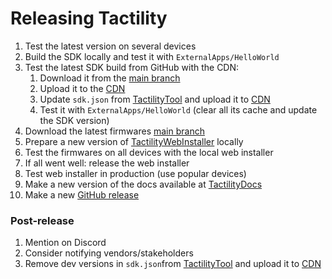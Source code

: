 # Releasing Tactility

1. Test the latest version on several devices
2. Build the SDK locally and test it with `ExternalApps/HelloWorld`
3. Test the latest SDK build from GitHub with the CDN:
    1. Download it from the [main branch](https://github.com/ByteWelder/Tactility/actions/workflows/build-sdk.yml)
    2. Upload it to the [CDN](https://dash.cloudflare.com)
    3. Update `sdk.json` from [TactilityTool](https://github.com/ByteWelder/TactilityTool) and upload it to [CDN](https://dash.cloudflare.com)
    4. Test it with `ExternalApps/HelloWorld` (clear all its cache and update the SDK version)
4. Download the latest firmwares [main branch](https://github.com/ByteWelder/Tactility/actions/workflows/build-firmware.yml)
5. Prepare a new version of [TactilityWebInstaller](https://github.com/ByteWelder/TactilityWebInstaller) locally
6. Test the firmwares on all devices with the local web installer
7. If all went well: release the web installer
8. Test web installer in production (use popular devices)
9. Make a new version of the docs available at [TactilityDocs](https://github.com/ByteWelder/TactilityDocs)
10. Make a new [GitHub release](https://github.com/ByteWelder/Tactility/releases/new)

### Post-release

1. Mention on Discord
2. Consider notifying vendors/stakeholders
3. Remove dev versions in `sdk.json`from [TactilityTool](https://github.com/ByteWelder/TactilityTool) and upload it to [CDN](https://dash.cloudflare.com)